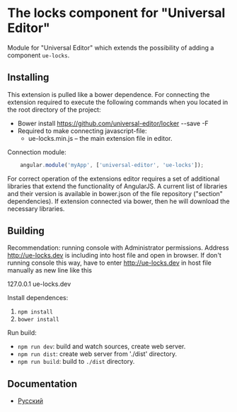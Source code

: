 # The locks component for "Universal Editor"

Module for "Universal Editor" which extends the possibility of adding a component `ue-locks`.

## Installing

This extension is pulled like a bower dependence. For connecting the extension required to execute
the following commands when you located in the root directory of the project:

* Bower install https://github.com/universal-editor/locker --save -F
* Required to make connecting javascript-file:
  * ue-locks.min.js – the main extension file in editor.

Connection module:

```javascript
    angular.module('myApp', ['universal-editor', 'ue-locks']);
```

For correct operation of the extensions editor requires a set of additional libraries that extend the functionality of AngularJS.
A current list of libraries and their version is available in bower.json of the file repository ("section" dependencies). If
extension connected via bower, then he will download the necessary libraries.

## Building

Recommendation: running console with Administrator permissions. Address http://ue-locks.dev is including into host file and open in browser.
If don't running console this way, have to enter http://ue-locks.dev in host file manually as new line like this

127.0.0.1 ue-locks.dev

Install dependences:

1. `npm install`
1. `bower install`

Run build:

* `npm run dev`: build and watch sources, create web server. 
* `npm run dist`: create web server from './dist' directory.
* `npm run build`: build to `./dist` directory.

## Documentation

* [Русский](docs/ru/README.md)
